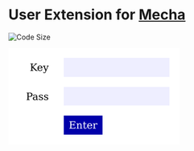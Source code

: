 User Extension for [Mecha](https://github.com/mecha-cms/mecha)
==============================================================

![Code Size](https://img.shields.io/github/languages/code-size/mecha-cms/x.user?color=%23444&style=for-the-badge)

![User](index.png)